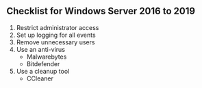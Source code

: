 ## Checklist for Windows Server 2016 to 2019

1. Restrict administrator access
2. Set up logging for all events
3. Remove unnecessary users
4. Use an anti-virus
	* Malwarebytes
	* Bitdefender
5. Use a cleanup tool
	* CCleaner